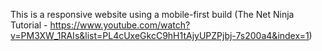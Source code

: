 This is a responsive website using a mobile-first build (The Net Ninja Tutorial - https://www.youtube.com/watch?v=PM3XW_1RAIs&list=PL4cUxeGkcC9hH1tAjyUPZPjbj-7s200a4&index=1)